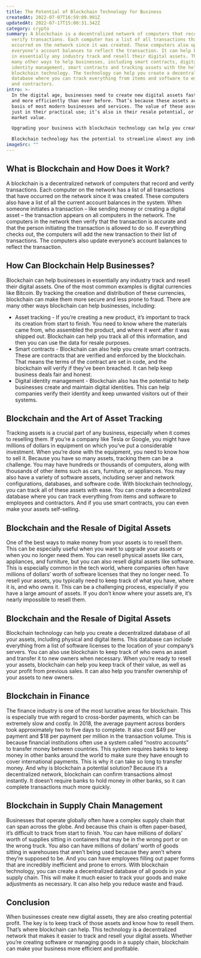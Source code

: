 ```yaml
---
title: The Potential of Blockchain Technology for Business
createdAt: 2022-07-07T16:59:09.991Z
updatedAt: 2022-07-17T15:00:31.342Z
category: crypto
summary: A blockchain is a decentralized network of computers that record and
  verify transactions. Each computer has a list of all transactions that have
  occurred on the network since it was created. These computers also update
  everyone’s account balances to reflect the transaction. It can help businesses
  in essentially any industry track and resell their digital assets. There are
  many other ways to help businesses, including smart contracts, digital
  identity management, smart contracts and tracking assets with the help of the
  blockchain technology. The technology can help you create a decentralized
  database where you can track everything from items and software to employees
  and contractors.
intro: >-
  In the digital age, businesses need to create new digital assets faster
  and more efficiently than ever before. That’s because these assets are now the
  basis of most modern businesses and services. The value of these assets isn’t
  just in their practical use; it’s also in their resale potential, or secondary
  market value.

  Upgrading your business with blockchain technology can help you create, track, and resell your digital assets like never before. Blockchain is a decentralized network that creates a ledger of all transactions that are verified by members of the network. These networks are most commonly seen in cryptocurrencies like Bitcoin, but they have many other uses as well.

  Blockchain technology has the potential to streamline almost any industry, from finance to retail to even healthcare. If you want to know more about how blockchain can upgrade your business, keep reading for insight on the potential of blockchain technology for business.
imageSrc: ""
---
```


## What is Blockchain and How Does it Work?

A blockchain is a decentralized network of computers that record and verify transactions. Each computer on the network has a list of all transactions that have occurred on the network since it was created. These computers also have a list of all the current account balances in the system. When someone initiates a transaction – like sending money or creating a digital asset – the transaction appears on all computers in the network.
The computers in the network then verify that the transaction is accurate and that the person initiating the transaction is allowed to do so. If everything checks out, the computers will add the new transaction to their list of transactions. The computers also update everyone’s account balances to reflect the transaction.

## How Can Blockchain Help Businesses?

Blockchain can help businesses in essentially any industry track and resell their digital assets. One of the most common examples is digital currencies like Bitcoin. By tracking the creation and distribution of these currencies, blockchain can make them more secure and less prone to fraud.
There are many other ways blockchain can help businesses, including:
- Asset tracking - If you’re creating a new product, it’s important to track its creation from start to finish. You need to know where the materials came from, who assembled the product, and where it went after it was shipped out. Blockchain can help you track all of this information, and then you can use the data for resale purposes.
- Smart contracts - Blockchain can also help you create smart contracts. These are contracts that are verified and enforced by the blockchain. That means the terms of the contract are set in code, and the blockchain will verify if they’ve been breached. It can help keep business deals fair and honest.
- Digital identity management - Blockchain also has the potential to help businesses create and maintain digital identities. This can help companies verify their identity and keep unwanted visitors out of their systems.

## Blockchain and the Art of Asset Tracking

Tracking assets is a crucial part of any business, especially when it comes to reselling them. If you’re a company like Tesla or Google, you might have millions of dollars in equipment on which you’ve put a considerable investment. When you’re done with the equipment, you need to know how to sell it.
Because you have so many assets, tracking them can be a challenge. You may have hundreds or thousands of computers, along with thousands of other items such as cars, furniture, or appliances. You may also have a variety of software assets, including server and network configurations, databases, and software code.
With blockchain technology, you can track all of these assets with ease. You can create a decentralized database where you can track everything from items and software to employees and contractors. And if you use smart contracts, you can even make your assets self-selling.

## Blockchain and the Resale of Digital Assets

One of the best ways to make money from your assets is to resell them. This can be especially useful when you want to upgrade your assets or when you no longer need them.
You can resell physical assets like cars, appliances, and furniture, but you can also resell digital assets like software. This is especially common in the tech world, where companies often have millions of dollars’ worth of software licenses that they no longer need.
To resell your assets, you typically need to keep track of what you have, where it is, and who owns it. This can be a challenging process, especially if you have a large amount of assets. If you don’t know where your assets are, it’s nearly impossible to resell them.

## Blockchain and the Resale of Digital Assets

Blockchain technology can help you create a decentralized database of all your assets, including physical and digital items. This database can include everything from a list of software licenses to the location of your company’s servers. You can also use blockchain to keep track of who owns an asset and transfer it to new owners when necessary.
When you’re ready to resell your assets, blockchain can help you keep track of their value, as well as your profit from previous sales. It can also help you transfer ownership of your assets to new owners.

## Blockchain in Finance

The finance industry is one of the most lucrative areas for blockchain. This is especially true with regard to cross-border payments, which can be extremely slow and costly.
In 2018, the average payment across borders took approximately two to five days to complete. It also cost $49 per payment and $18 per payment per million in the transaction volume.
This is because financial institutions often use a system called “nostro accounts” to transfer money between countries. This system requires banks to keep money in other banks around the world to make sure they have enough to cover international payments. This is why it can take so long to transfer money.
And why is blockchain a potential solution? Because it’s a decentralized network, blockchain can confirm transactions almost instantly. It doesn’t require banks to hold money in other banks, so it can complete transactions much more quickly.

## Blockchain in Supply Chain Management

Businesses that operate globally often have a complex supply chain that can span across the globe. And because this chain is often paper-based, it’s difficult to track from start to finish. You can have millions of dollars’ worth of supplies sitting in containers that may be in the wrong port or on the wrong truck.
You also can have millions of dollars’ worth of goods sitting in warehouses that aren’t being used because they aren’t where they’re supposed to be. And you can have employees filling out paper forms that are incredibly inefficient and prone to errors.
With blockchain technology, you can create a decentralized database of all goods in your supply chain. This will make it much easier to track your goods and make adjustments as necessary. It can also help you reduce waste and fraud.

## Conclusion

When businesses create new digital assets, they are also creating potential profit. The key is to keep track of those assets and know how to resell them. That’s where blockchain can help.
This technology is a decentralized network that makes it easier to track and resell your digital assets. Whether you’re creating software or managing goods in a supply chain, blockchain can make your business more efficient and profitable.
